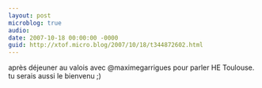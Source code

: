 ```yaml
---
layout: post
microblog: true
audio: 
date: 2007-10-18 00:00:00 -0000
guid: http://xtof.micro.blog/2007/10/18/t344872602.html
---
```

après déjeuner au valois avec @maximegarrigues pour parler HE Toulouse. tu serais aussi le bienvenu ;)
